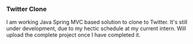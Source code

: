 ### Twitter Clone 

I am working Java Spring MVC based solution to clone to Twitter. It's still under development, due to my hectic schedule at my current intern. Will upload the complete project once I have completed it.
